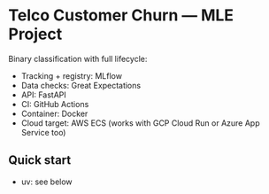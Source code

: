 # Telco Customer Churn — MLE Project
Binary classification with full lifecycle:
- Tracking + registry: MLflow
- Data checks: Great Expectations
- API: FastAPI
- CI: GitHub Actions
- Container: Docker
- Cloud target: AWS ECS (works with GCP Cloud Run or Azure App Service too)

## Quick start
- uv: see below
